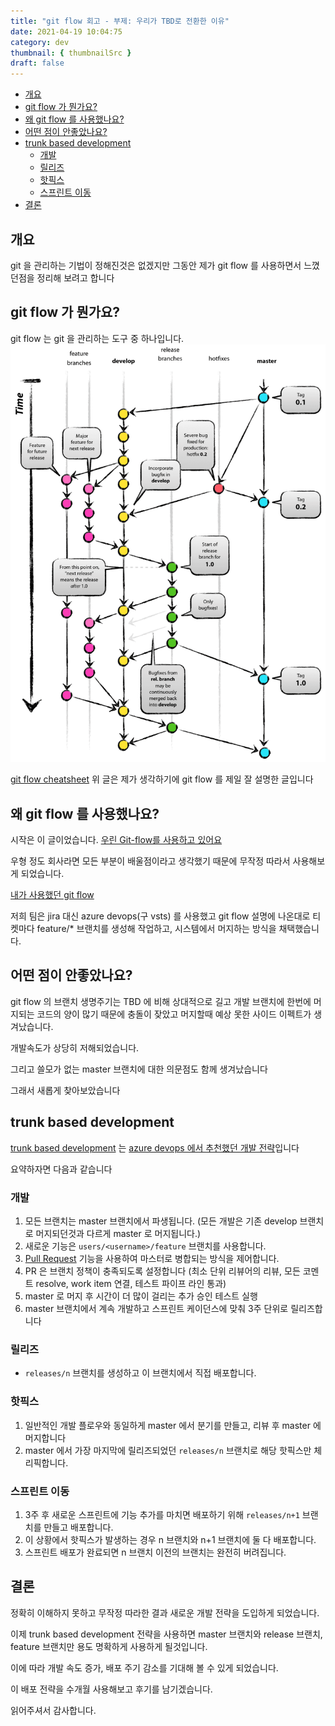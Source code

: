 ```yaml
---
title: "git flow 회고 - 부제: 우리가 TBD로 전환한 이유"
date: 2021-04-19 10:04:75
category: dev
thumbnail: { thumbnailSrc }
draft: false
---
```


- [개요](#개요)
- [git flow 가 뭔가요?](#git-flow-가-뭔가요)
- [왜 git flow 를 사용했나요?](#왜-git-flow-를-사용했나요)
- [어떤 점이 안좋았나요?](#어떤-점이-안좋았나요)
- [trunk based development](#trunk-based-development)
  - [개발](#개발)
  - [릴리즈](#릴리즈)
  - [핫픽스](#핫픽스)
  - [스프린트 이동](#스프린트-이동)
- [결론](#결론)

## 개요

git 을 관리하는 기법이 정해진것은 없겠지만 그동안 제가 git flow 를 사용하면서 느꼈던점을 정리해 보려고 합니다

## git flow 가 뭔가요?

git flow 는 git 을 관리하는 도구 중 하나입니다.
![image](./images/4-0.png)

[git flow cheatsheet](https://danielkummer.github.io/git-flow-cheatsheet/index.ko_KR.html)
위 글은 제가 생각하기에 git flow 를 제일 잘 설명한 글입니다

## 왜 git flow 를 사용했나요?

시작은 이 글이었습니다. [우린 Git-flow를 사용하고 있어요](https://woowabros.github.io/experience/2017/10/30/baemin-mobile-git-branch-strategy.html)

우형 정도 회사라면 모든 부분이 배울점이라고 생각했기 때문에 무작정 따라서 사용해보게 되었습니다.

[내가 사용했던 git flow](https://pypy.dev/dev/%EC%9A%B0%EB%A6%AC%EA%B0%80-%EC%BD%94%EB%93%9C%EB%A5%BC-%EA%B4%80%EB%A6%AC%ED%95%98%EB%8A%94-%EB%B0%A9%EB%B2%95-%EC%BD%94%EB%93%9C-%EC%9E%91%EC%84%B1%EB%B6%80%ED%84%B0-%EB%B0%B0%ED%8F%AC%EA%B9%8C%EC%A7%80/)

저희 팀은 jira 대신 azure devops(구 vsts) 를 사용했고 git flow 설명에 나온대로 티켓마다 feature/\* 브랜치를 생성해 작업하고, 시스템에서 머지하는 방식을 채택했습니다.

## 어떤 점이 안좋았나요?

git flow 의 브랜치 생명주기는 TBD 에 비해 상대적으로 길고 개발 브랜치에 한번에 머지되는 코드의 양이 많기 때문에 충돌이 잦았고 머지할때 예상 못한 사이드 이펙트가 생겨났습니다.

개발속도가 상당히 저해되었습니다.

그리고 쓸모가 없는 master 브랜치에 대한 의문점도 함께 생겨났습니다

그래서 새롭게 찾아보았습니다

## trunk based development

[trunk based development](https://trunkbaseddevelopment.com/) 는 [azure devops 에서 추천했던 개발 전략](https://docs.microsoft.com/en-us/azure/devops/learn/devops-at-microsoft/release-flow)입니다

요약하자면 다음과 같습니다

### 개발

1. 모든 브랜치는 master 브랜치에서 파생됩니다. (모든 개발은 기존 develop 브랜치로 머지되던것과 다르게 master 로 머지됩니다.)
2. 새로운 기능은 `users/<username>/feature` 브랜치를 사용합니다.
3. [Pull Request](https://docs.microsoft.com/en-us/azure/devops/repos/git/pull-requests?view=azure-devops&viewFallbackFrom=vsts) 기능을 사용하여 마스터로 병합되는 방식을 제어합니다.
4. PR 은 브랜치 정책이 충족되도록 설정합니다 (최소 단위 리뷰어의 리뷰, 모든 코멘트 resolve, work item 연결, 테스트 파이프 라인 통과)
5. master 로 머지 후 시간이 더 많이 걸리는 추가 승인 테스트 실행
6. master 브랜치에서 계속 개발하고 스프린트 케이던스에 맞춰 3주 단위로 릴리즈합니다

### 릴리즈

- `releases/n` 브랜치를 생성하고 이 브랜치에서 직접 배포합니다.

### 핫픽스

1. 일반적인 개발 플로우와 동일하게 master 에서 분기를 만들고, 리뷰 후 master 에 머지합니다
2. master 에서 가장 마지막에 릴리즈되었던 `releases/n` 브랜치로 해당 핫픽스만 체리픽합니다.

### 스프린트 이동

1. 3주 후 새로운 스프린트에 기능 추가를 마치면 배포하기 위해 `releases/n+1` 브랜치를 만들고 배포합니다.
2. 이 상황에서 핫픽스가 발생하는 경우 n 브랜치와 n+1 브랜치에 둘 다 배포합니다.
3. 스프린트 배포가 완료되면 n 브랜치 이전의 브랜치는 완전히 버려집니다.

## 결론

정확히 이해하지 못하고 무작정 따라한 결과 새로운 개발 전략을 도입하게 되었습니다.

이제 trunk based development 전략을 사용하면 master 브랜치와 release 브랜치, feature 브랜치만 용도 명확하게 사용하게 될것입니다.

이에 따라 개발 속도 증가, 배포 주기 감소를 기대해 볼 수 있게 되었습니다.

이 배포 전략을 수개월 사용해보고 후기를 남기겠습니다.

읽어주셔서 감사합니다.
